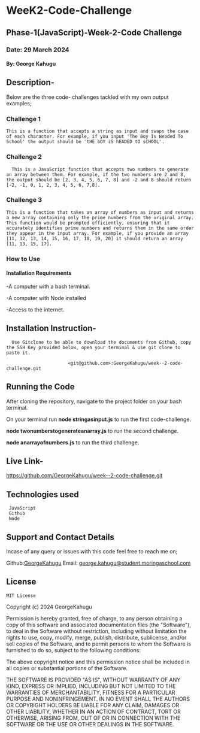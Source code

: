 # WeeK2-Code-Challenge

## Phase-1(JavaScript)-Week-2-Code Challenge

### Date: 29 March 2024

#### By: George Kahugu

## Description-

   Below are the three code- challenges tackled with my own output examples;

### Challenge 1

    This is a function that accepts a string as input and swaps the case of each character. For example, if you input 'The Boy Is Headed To School' the output should be 'tHE bOY iS hEADED tO sCHOOL'.

### Challenge 2

      This is a JavaScript function that accepts two numbers to generate an array between them. For example, if the two numbers are 2 and 8, the output should be [2, 3, 4, 5, 6, 7, 8] and -2 and 8 should return [-2, -1, 0, 1, 2, 3, 4, 5, 6, 7,8].

### Challenge 3

    This is a function that takes an array of numbers as input and returns a new array containing only the prime numbers from the original array. This function would be prompted efficiently, ensuring that it accurately identifies prime numbers and returns them in the same order they appear in the input array. For example, if you provide an array [11, 12, 13, 14, 15, 16, 17, 18, 19, 20] it should return an array [11, 13, 15, 17].

### How to Use

#### Installation Requirements

   -A computer with a bash terminal.

   -A computer with Node installed

   -Access to the internet.

## Installation Instruction-

      Use Gitclone to be able to download the documents from Github, copy the SSH Key provided below, open your terminal & use git clone to paste it.

                           <git@github.com>:GeorgeKahugu/week--2-code-challenge.git

## Running the Code

 After cloning the repository, navigate to the project folder on your bash terminal.

   On your terminal run **node stringasinput.js** to run the first code-challenge.

   **node twonumberstogenerateanarray.js** to run the second challenge.

   **node anarrayofnumbers.js** to run the third challenge.

## Live Link-

<https://github.com/GeorgeKahugu/week--2-code-challenge.git>

## Technologies used

     JavaScript
     Github
     Node

## Support and Contact Details

 Incase of any query or issues with this code feel free to reach me on;

 Github:[GeorgeKahugu](https://github.com/GeorgeKahugu)
   Email: <george.kahugu@student.moringaschool.com>

## License

    MIT License

Copyright (c) 2024 GeorgeKahugu

Permission is hereby granted, free of charge, to any person obtaining a copy
of this software and associated documentation files (the "Software"), to deal
in the Software without restriction, including without limitation the rights
to use, copy, modify, merge, publish, distribute, sublicense, and/or sell
copies of the Software, and to permit persons to whom the Software is
furnished to do so, subject to the following conditions:

The above copyright notice and this permission notice shall be included in all
copies or substantial portions of the Software.

THE SOFTWARE IS PROVIDED "AS IS", WITHOUT WARRANTY OF ANY KIND, EXPRESS OR
IMPLIED, INCLUDING BUT NOT LIMITED TO THE WARRANTIES OF MERCHANTABILITY,
FITNESS FOR A PARTICULAR PURPOSE AND NONINFRINGEMENT. IN NO EVENT SHALL THE
AUTHORS OR COPYRIGHT HOLDERS BE LIABLE FOR ANY CLAIM, DAMAGES OR OTHER
LIABILITY, WHETHER IN AN ACTION OF CONTRACT, TORT OR OTHERWISE, ARISING FROM,
OUT OF OR IN CONNECTION WITH THE SOFTWARE OR THE USE OR OTHER DEALINGS IN THE
SOFTWARE.

